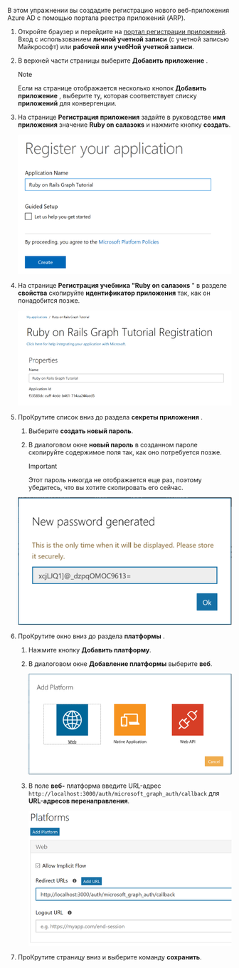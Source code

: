 <!-- markdownlint-disable MD002 MD041 -->

В этом упражнении вы создадите регистрацию нового веб-приложения Azure AD с помощью портала реестра приложений (ARP).

1. Откройте браузер и перейдите на [портал регистрации приложений](https://apps.dev.microsoft.com). Вход с использованием **личной учетной записи** (с учетной записью Майкрософт) или **рабочей или учебНой учетной записи**.

1. В верхней части страницы выберите **Добавить приложение** .

    > [!NOTE]
    > Если на странице отображается несколько кнопок **Добавить приложение** , выберите ту, которая соответствует списку **приложений** для конвергенции.

1. На странице **Регистрация приложения** задайте в руководстве **имя приложения** значение **Ruby on салазокs** и нажмите кнопку **создать**.

    ![Снимок экрана: создание нового приложения на веб-сайте портала регистрации приложений](./images/arp-create-app-01.png)

1. На странице **Регистрация учебника "Ruby on салазокs** " в разделе **свойства** скопируйте **идентификатор приложения** так, как он понадобится позже.

    ![Снимок экрана с ИДЕНТИФИКАТОРом только что созданного приложения](./images/arp-create-app-02.png)

1. ПроКрутите список вниз до раздела **секреты приложения** .

    1. Выберите **создать новый пароль**.
    1. В диалоговом окне **новый пароль** в созданном пароле скопируйте содержимое поля так, как оно потребуется позже.

        > [!IMPORTANT]
        > Этот пароль никогда не отображается еще раз, поэтому убедитесь, что вы хотите скопировать его сейчас.

    ![Снимок экрана с новым паролем приложения](./images/arp-create-app-03.png)

1. ПроКрутите окно вниз до раздела **платформы** .

    1. Нажмите кнопку **Добавить платформу**.
    1. В диалоговом окне **Добавление платформы** выберите **веб**.

        ![Снимок экрана: создание платформы для приложения](./images/arp-create-app-04.png)

    1. В поле **веб-** платформа введите URL-адрес `http://localhost:3000/auth/microsoft_graph_auth/callback` для **URL-адресов перенаправления**.

        ![Снимок экрана: недавно добавленная веб-платформа для приложения](./images/arp-create-app-05.png)

1. ПроКрутите страницу вниз и выберите команду **сохранить**.